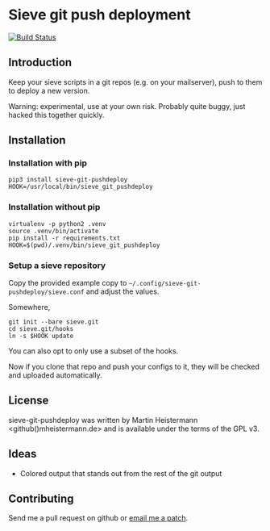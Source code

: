 # Sieve git push deployment
[![Build Status](https://travis-ci.org/mheistermann/sieve-git-pushdeploy.svg?branch=master)](https://travis-ci.org/mheistermann/sieve-git-pushdeploy)

## Introduction

Keep your sieve scripts in a git repos (e.g. on your mailserver), push
to them to deploy a new version.

Warning: experimental, use at your own risk. Probably quite buggy, just hacked
this together quickly.

## Installation

### Installation with pip

```
pip3 install sieve-git-pushdeploy
HOOK=/usr/local/bin/sieve_git_pushdeploy
```

### Installation without pip

```
virtualenv -p python2 .venv
source .venv/bin/activate
pip install -r requirements.txt
HOOK=$(pwd)/.venv/bin/sieve_git_pushdeploy
```

### Setup a sieve repository

Copy the provided example copy to `~/.config/sieve-git-pushdeploy/sieve.conf`
and adjust the values.

Somewhere,
```
git init --bare sieve.git
cd sieve.git/hooks
ln -s $HOOK update
```
You can also opt to only use a subset of the hooks.

Now if you clone that repo and push your configs to it, they will be checked
and uploaded automatically.

## License

sieve-git-pushdeploy was written by Martin Heistermann <github()mheistermann.de>
and is available under the terms of the GPL v3.

## Ideas

* Colored output that stands out from the rest of the git output


## Contributing

Send me a pull request on github or [email me a patch](mailto:github[]mheistermann.de).

